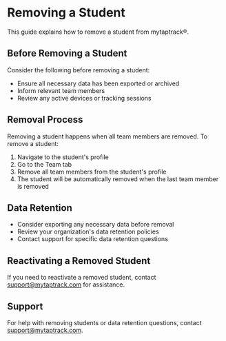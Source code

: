 # Removing a Student

This guide explains how to remove a student from mytaptrack®.

## Before Removing a Student

Consider the following before removing a student:
- Ensure all necessary data has been exported or archived
- Inform relevant team members
- Review any active devices or tracking sessions

## Removal Process

Removing a student happens when all team members are removed. To remove a student:

1. Navigate to the student's profile
2. Go to the Team tab
3. Remove all team members from the student's profile
4. The student will be automatically removed when the last team member is removed

## Data Retention

- Consider exporting any necessary data before removal
- Review your organization's data retention policies
- Contact support for specific data retention questions

## Reactivating a Removed Student

If you need to reactivate a removed student, contact support@mytaptrack.com for assistance.

## Support

For help with removing students or data retention questions, contact support@mytaptrack.com.